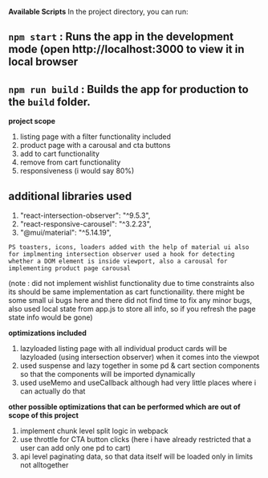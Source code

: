 
**Available Scripts**
In the project directory, you can run:
## `npm start` : Runs the app in the development mode (open http://localhost:3000 to view it in local browser
## `npm run build` : Builds the app for production to the `build` folder.

**project scope**
1) listing page with a filter functionality included
2) product page with a carousal and cta buttons
3) add to cart functionality
4) remove from cart functionality
5) responsiveness (i would say 80%)

## additional libraries used
1) "react-intersection-observer": "^9.5.3",
2) "react-responsive-carousel": "^3.2.23",
3) "@mui/material": "^5.14.19",

`PS toasters, icons, loaders added with the help of material ui also for implmenting intersection observer used a hook for detecting whether a DOM element is inside viewport, also a carousal for implementing product page carousal`

(note : did not implement wishlist functionality due to time constraints also its should be same implementation as cart functionaility. there might be some small ui bugs here and there did not find time to fix any minor bugs, also used local state from app.js to store all info, so if you refresh the page state info would be gone)

**optimizations included**
1) lazyloaded listing page with all individual product cards will be lazyloaded (using intersection observer) when it comes into the viewpot
2) used suspense and lazy together in some pd & cart section components so that the components will be imported dynamically
3) used useMemo and useCallback although had very little places where i can actually do that

**other possible optimizations that can be performed which are out of scope of this project**
1) implement chunk level split logic in webpack
2) use throttle for CTA button clicks (here i have already restricted that a user can add only one pd to cart)
3) api level paginating data, so that data itself will be loaded only in limits not alltogether

